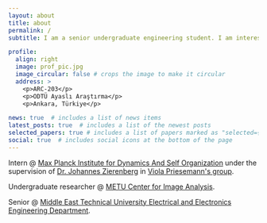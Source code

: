 ```yaml
---
layout: about
title: about
permalink: /
subtitle: I am a senior undergraduate engineering student. I am interested in research studies in neuromorphic vision, event-based vision, neuroscience and embodied artificial learning.

profile:
  align: right
  image: prof_pic.jpg
  image_circular: false # crops the image to make it circular
  address: >
    <p>ARC-203</p>
    <p>ODTÜ Ayaslı Araştırma</p>
    <p>Ankara, Türkiye</p>

news: true  # includes a list of news items
latest_posts: true  # includes a list of the newest posts
selected_papers: true # includes a list of papers marked as "selected={true}"
social: true  # includes social icons at the bottom of the page
---
```

<p>Intern @ <a href='https://www.ds.mpg.de/en'>Max Planck Institute for Dynamics And Self Organization</a> under the supervision of <a href='https://github.com/zierenberg'>Dr. Johannes Zierenberg</a> in <a href='https://viola-priesemann.de'>Viola Priesemann's group</a>. </p> <p>Undergraduate researcher @ <a href='https://ogam.metu.edu.tr'>METU Center for Image Analysis</a>. </p> <p>Senior @ <a href='https://eee.metu.edu.tr'>Middle East Technical University Electrical and Electronics Engineering Department</a>. </p>
